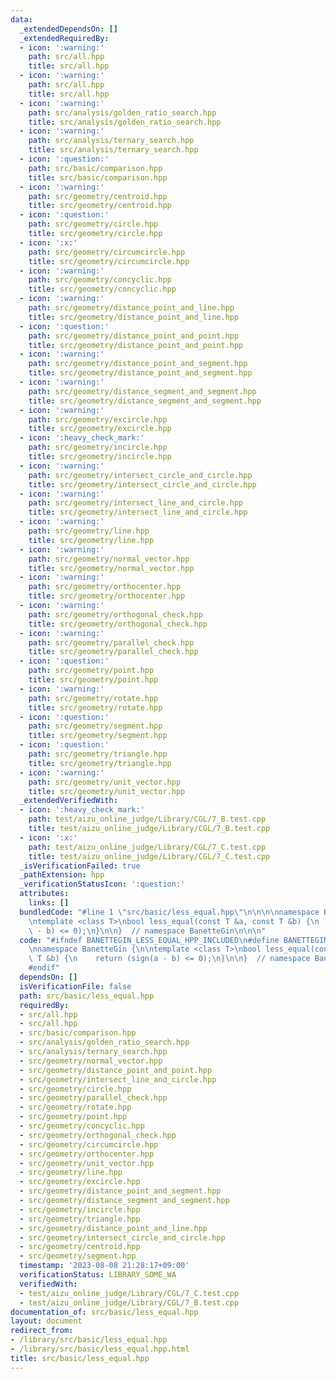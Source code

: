 ```yaml
---
data:
  _extendedDependsOn: []
  _extendedRequiredBy:
  - icon: ':warning:'
    path: src/all.hpp
    title: src/all.hpp
  - icon: ':warning:'
    path: src/all.hpp
    title: src/all.hpp
  - icon: ':warning:'
    path: src/analysis/golden_ratio_search.hpp
    title: src/analysis/golden_ratio_search.hpp
  - icon: ':warning:'
    path: src/analysis/ternary_search.hpp
    title: src/analysis/ternary_search.hpp
  - icon: ':question:'
    path: src/basic/comparison.hpp
    title: src/basic/comparison.hpp
  - icon: ':warning:'
    path: src/geometry/centroid.hpp
    title: src/geometry/centroid.hpp
  - icon: ':question:'
    path: src/geometry/circle.hpp
    title: src/geometry/circle.hpp
  - icon: ':x:'
    path: src/geometry/circumcircle.hpp
    title: src/geometry/circumcircle.hpp
  - icon: ':warning:'
    path: src/geometry/concyclic.hpp
    title: src/geometry/concyclic.hpp
  - icon: ':warning:'
    path: src/geometry/distance_point_and_line.hpp
    title: src/geometry/distance_point_and_line.hpp
  - icon: ':question:'
    path: src/geometry/distance_point_and_point.hpp
    title: src/geometry/distance_point_and_point.hpp
  - icon: ':warning:'
    path: src/geometry/distance_point_and_segment.hpp
    title: src/geometry/distance_point_and_segment.hpp
  - icon: ':warning:'
    path: src/geometry/distance_segment_and_segment.hpp
    title: src/geometry/distance_segment_and_segment.hpp
  - icon: ':warning:'
    path: src/geometry/excircle.hpp
    title: src/geometry/excircle.hpp
  - icon: ':heavy_check_mark:'
    path: src/geometry/incircle.hpp
    title: src/geometry/incircle.hpp
  - icon: ':warning:'
    path: src/geometry/intersect_circle_and_circle.hpp
    title: src/geometry/intersect_circle_and_circle.hpp
  - icon: ':warning:'
    path: src/geometry/intersect_line_and_circle.hpp
    title: src/geometry/intersect_line_and_circle.hpp
  - icon: ':warning:'
    path: src/geometry/line.hpp
    title: src/geometry/line.hpp
  - icon: ':warning:'
    path: src/geometry/normal_vector.hpp
    title: src/geometry/normal_vector.hpp
  - icon: ':warning:'
    path: src/geometry/orthocenter.hpp
    title: src/geometry/orthocenter.hpp
  - icon: ':warning:'
    path: src/geometry/orthogonal_check.hpp
    title: src/geometry/orthogonal_check.hpp
  - icon: ':warning:'
    path: src/geometry/parallel_check.hpp
    title: src/geometry/parallel_check.hpp
  - icon: ':question:'
    path: src/geometry/point.hpp
    title: src/geometry/point.hpp
  - icon: ':warning:'
    path: src/geometry/rotate.hpp
    title: src/geometry/rotate.hpp
  - icon: ':question:'
    path: src/geometry/segment.hpp
    title: src/geometry/segment.hpp
  - icon: ':question:'
    path: src/geometry/triangle.hpp
    title: src/geometry/triangle.hpp
  - icon: ':warning:'
    path: src/geometry/unit_vector.hpp
    title: src/geometry/unit_vector.hpp
  _extendedVerifiedWith:
  - icon: ':heavy_check_mark:'
    path: test/aizu_online_judge/Library/CGL/7_B.test.cpp
    title: test/aizu_online_judge/Library/CGL/7_B.test.cpp
  - icon: ':x:'
    path: test/aizu_online_judge/Library/CGL/7_C.test.cpp
    title: test/aizu_online_judge/Library/CGL/7_C.test.cpp
  _isVerificationFailed: true
  _pathExtension: hpp
  _verificationStatusIcon: ':question:'
  attributes:
    links: []
  bundledCode: "#line 1 \"src/basic/less_equal.hpp\"\n\n\n\nnamespace BanetteGin {\n\
    \ntemplate <class T>\nbool less_equal(const T &a, const T &b) {\n    return (sign(a\
    \ - b) <= 0);\n}\n\n}  // namespace BanetteGin\n\n\n"
  code: "#ifndef BANETTEGIN_LESS_EQUAL_HPP_INCLUDED\n#define BANETTEGIN_LESS_EQUAL_HPP_INCLUDED\n\
    \nnamespace BanetteGin {\n\ntemplate <class T>\nbool less_equal(const T &a, const\
    \ T &b) {\n    return (sign(a - b) <= 0);\n}\n\n}  // namespace BanetteGin\n\n\
    #endif"
  dependsOn: []
  isVerificationFile: false
  path: src/basic/less_equal.hpp
  requiredBy:
  - src/all.hpp
  - src/all.hpp
  - src/basic/comparison.hpp
  - src/analysis/golden_ratio_search.hpp
  - src/analysis/ternary_search.hpp
  - src/geometry/normal_vector.hpp
  - src/geometry/distance_point_and_point.hpp
  - src/geometry/intersect_line_and_circle.hpp
  - src/geometry/circle.hpp
  - src/geometry/parallel_check.hpp
  - src/geometry/rotate.hpp
  - src/geometry/point.hpp
  - src/geometry/concyclic.hpp
  - src/geometry/orthogonal_check.hpp
  - src/geometry/circumcircle.hpp
  - src/geometry/orthocenter.hpp
  - src/geometry/unit_vector.hpp
  - src/geometry/line.hpp
  - src/geometry/excircle.hpp
  - src/geometry/distance_point_and_segment.hpp
  - src/geometry/distance_segment_and_segment.hpp
  - src/geometry/incircle.hpp
  - src/geometry/triangle.hpp
  - src/geometry/distance_point_and_line.hpp
  - src/geometry/intersect_circle_and_circle.hpp
  - src/geometry/centroid.hpp
  - src/geometry/segment.hpp
  timestamp: '2023-08-08 21:28:17+09:00'
  verificationStatus: LIBRARY_SOME_WA
  verifiedWith:
  - test/aizu_online_judge/Library/CGL/7_C.test.cpp
  - test/aizu_online_judge/Library/CGL/7_B.test.cpp
documentation_of: src/basic/less_equal.hpp
layout: document
redirect_from:
- /library/src/basic/less_equal.hpp
- /library/src/basic/less_equal.hpp.html
title: src/basic/less_equal.hpp
---
```

